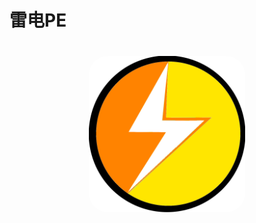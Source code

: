 # 雷电PE
<h1 align="center">
  <img src="https://raw.githubusercontent.com/yiont/LightPE/main/light.png" alt="LightPE" width="250" style="border-radius: 30px">
</h1>
